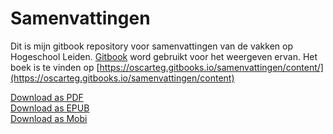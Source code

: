 # Samenvattingen

Dit is mijn gitbook repository voor samenvattingen van de vakken op Hogeschool Leiden. [Gitbook](https://gitbook.com) word gebruikt voor het weergeven ervan. Het boek is te vinden op [https://oscarteg.gitbooks.io/samenvattingen/content/](https://oscarteg.gitbooks.io/samenvattingen/content)

[Download as PDF](https://www.gitbook.com/download/pdf/book/oscarteg/samenvattingen)  
[Download as EPUB](https://www.gitbook.com/download/epub/book/oscarteg/samenvattingen)  
[Download as Mobi](https://www.gitbook.com/download/mobi/book/oscarteg/samenvattingen)  
